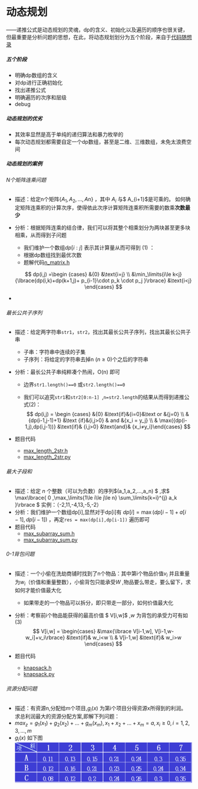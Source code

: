 # 动态规划

——递推公式是动态规划的灵魂，dp的含义、初始化以及遍历的顺序也很关键，但最重要是分析问题的思想，在此，将动态规划划分为五个阶段，来自于[代码随想录](https://www.bilibili.com/video/BV13Q4y197Wg/?spm_id_from=333.337.search-card.all.click&vd_source=2ed772ef3c25dca43937d30b2e9c63c9) 

##### 五个阶段

- 明确dp数组的含义
- 对dp进行正确初始化
- 找出递推公式
- 明确遍历的次序和层级
- debug

##### 动态规划的优劣

- 其效率显然是高于单纯的递归算法和暴力枚举的
- 每次动态规划都需要自定一个dp数组，甚至是二维、三维数组，未免太浪费空间



##### 动态规划的案例

###### N个矩阵连乘问题

- 描述：给定n个矩阵$\lbrace A_1,A_2,...,An \rbrace$ ，其中 $A_i$ 与$ A_{i+1}$是可乘的。 如何确定矩阵连乘积的计算次序，使得依此次序计算矩阵连乘积所需要的数乘**次数最少**

- 分析：根据矩阵连乘的结合律，我们可以将其整个相乘划分为两块甚至更多块相乘，从而得到子问题

  - 我们维护一个数组$dp[i:j]$ 表示其计算量从而可得到 (1) ：
  - 根据dp数组找到最优次数
  - 题解代码[n_matrix.h](../codes/n_matrix.h) 

  $$
  dp(i,j) =\begin {cases} &{0} &\text{i=j}  \\ &\min_\limits{i\le k<j} {\lbrace{dp(i,k)+dp(k+1,j)+ p_{i-1}\cdot p_k \cdot p_j }\rbrace} &\text{i<j} \end{cases}
  $$

- 

###### 最长公共子序列

- 描述：给定两字符串`str1`，`str2`，找出其最长公共子序列，找出其最长公共子串

  - 子串：字符串中连续的子集
  - 子序列：将给定的字符串去掉n $(n≥0)$个之后的字符串

- 分析：最长公共子串纯粹凑个热闹，O(n) 即可

  - 边界`str1.length()==0` 或`str2.length()==0` 

  - 我们可以追究`str1`和`str2[0:n-1] `,`n=str2.length`的结果从而得到递推公式(2)：
    $$
    dp(i,j) = \begin {cases} &{0} &\text{if}&{i=0}&\text or &{j=0}  \\ &{dp(i-1,j-1)+1} &\text {if}&{i,j>0} & and &{x_i = y_j} \\ & \max({dp(i-1,j),dp(i,j-1))} &\text{if}& {i,j>0} &\text{and}& {x_i≠y_i}\end{cases}
    $$

- 题目代码

  - [max_length_2str.h](../codes/max_length_2str.h)
  - [max_length_2str.py](../updating.md)





###### 最大子段和

- 描述：给定 *n* 个整数（可以为负数）的序列$(a_1,a_2,...,a_n) $ ,求$ \max\lbrace{ 0 ,\max_\limits{1\le i\le j\le n} \sum_\limits{k=i}^{j} a_k }\rbrace $ 实例：（-2,11,-4,13,-5,-2）
- 分析：我们维护一个数组dp[i],显然对于dp[i]有 $dp[i] = \max{(dp[i-1]+ a[i-1],dp[i-1])}$  ，再定`res = max(dp[i],dp[i-1])` 遍历即可
- 题目代码
  - [max_subarray_sum.h](../codes/max_subarray_sum.h)
  - [max_subarray_sum.py](../pycodes/max_subarray_sum.py) 

###### 0-1背包问题

- 描述：一个小偷在洗劫商铺时找到了n个物品：其中第i个物品价值$v_i$ 并且重量为$w_i$（价值和重量整数），小偷背包只能承受$W$ ,物品要么带走，要么留下，求如何才能价值最大化

  - 如果带走的一个物品可以拆分，即只带走一部分，如何价值最大化

- 分析：考察前i个物品能获得的最高价值 $ V[i,w]$ ,$w$ 为背包的承受力可有如(3)
  $$
  V[i,w] = \begin{cases} &\max{\lbrace V[i-1,w], V[i-1,w-w_i]+v_i\rbrace} &\text{if}& w_i<w \\ & V[i-1,w] &\text{if}& w_i>w \end{cases}
  $$
  
- 题目代码
  
  - [knapsack.h](../codes/knapsack.h) 
  - [knapsack.py](../updating.md)
  



###### 资源分配问题

- 描述：有资源n,分配给m个项目,$g_i(x)$ 为第i个项目分得资源x所得到的利润。 求总利润最大的资源分配方案,即解下列问题：
- $max_z = g_1(x_1)+g_2(x_2)+...+g_m(x_m),x_1+x_2+...+x_m = a,x_i≥0,i={1,2,3,...,m}$ 
- $g_i(x)$ 如下图![image-20230526014423768](../pics/image-20230526014423768.png)



















